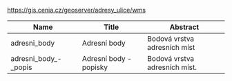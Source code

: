 https://gis.cenia.cz/geoserver/adresy_ulice/wms

|Name|Title|Abstract|
|--|--|--|
|adresni_body|Adresní body|Bodová vrstva adresních míst|
|adresni_body_-_popis|Adresní body - popisky|Bodová vrstva adresních míst.|
